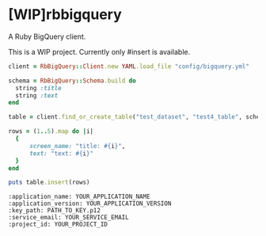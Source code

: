 [WIP]rbbigquery
===

A Ruby BigQuery client.

This is a WIP project.
Currently only #insert is available.

```ruby
client = RbBigQuery::Client.new YAML.load_file "config/bigquery.yml"

schema = RbBigQuery::Schema.build do
  string :title
  string :text
end

table = client.find_or_create_table("test_dataset", "test4_table", schema)

rows = (1..5).map do |i|
  {
      screen_name: "title: #{i}",
      text: "text: #{i}"
  }
end

puts table.insert(rows)
```

```
:application_name: YOUR_APPLICATION_NAME
:application_version: YOUR_APPLICATION_VERSION
:key_path: PATH_TO_KEY.p12
:service_email: YOUR_SERVICE_EMAIL
:project_id: YOUR_PROJECT_ID
```